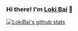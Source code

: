 ### Hi there! I'm [Loki Bai](https://lokibai.vercel.com/) 👋

[![LokiBai's github stats](https://github-readme-stats.vercel.app/api?show_icons=true&username=uniquexiaobai)](https://lokibai.vercel.com/)
